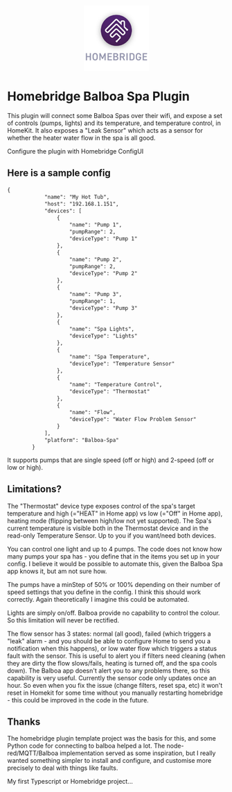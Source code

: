 
<p align="center">

<img src="https://github.com/homebridge/branding/raw/master/logos/homebridge-wordmark-logo-vertical.png" width="150">

</p>


# Homebridge Balboa Spa Plugin

This plugin will connect some Balboa Spas over their wifi, and expose a set of controls (pumps, lights) and its temperature, and temperature control, in HomeKit.  It also exposes a "Leak Sensor" which acts as a sensor for whether the heater water flow in the spa is all good.

Configure the plugin with Homebridge ConfigUI

## Here is a sample config

```
{
            "name": "My Hot Tub",
            "host": "192.168.1.151",
            "devices": [
                {
                    "name": "Pump 1",
                    "pumpRange": 2,
                    "deviceType": "Pump 1"
                },
                {
                    "name": "Pump 2",
                    "pumpRange": 2,
                    "deviceType": "Pump 2"
                },
                {
                    "name": "Pump 3",
                    "pumpRange": 1,
                    "deviceType": "Pump 3"
                },
                {
                    "name": "Spa Lights",
                    "deviceType": "Lights"
                },
                {
                    "name": "Spa Temperature",
                    "deviceType": "Temperature Sensor"
                },
                {
                    "name": "Temperature Control",
                    "deviceType": "Thermostat"
                },
                {
                    "name": "Flow",
                    "deviceType": "Water Flow Problem Sensor"
                }
            ],
            "platform": "Balboa-Spa"
        }
```

It supports pumps that are single speed (off or high) and 2-speed (off or low or high).

## Limitations?

The "Thermostat" device type exposes control of the spa's target temperature and high (="HEAT" in Home app) vs low (="Off" in Home app), heating mode (flipping between high/low not yet supported).  The Spa's current temperature is visible both in the Thermostat device and in the read-only Temperature Sensor. Up to you if you want/need both devices.

You can control one light and up to 4 pumps. The code does not know how many pumps your spa has - you define that in the items you set up in your config. I believe it would be possible to automate this, given the Balboa Spa app knows it, but am not sure how.

The pumps have a minStep of 50% or 100% depending on their number of speed settings that you define in the config. I think this should work correctly.  Again theoretically I imagine this could be automated.

Lights are simply on/off.  Balboa provide no capability to control the colour.  So this limitation will never be rectified.

The flow sensor has 3 states: normal (all good), failed (which triggers a "leak" alarm - and you should be able to configure Home to send you a notification when this happens), or low water flow which triggers a status fault with the sensor.  This is useful to alert you if filters need cleaning (when they are dirty the flow slows/fails, heating is turned off, and the spa cools down).  The Balboa app doesn't alert you to any problems there, so this capability is very useful. Currently the sensor code only updates once an hour.  So even when you fix the issue (change filters, reset spa, etc) it won't reset in Homekit for some time without you manually restarting homebridge - this could be improved in the code in the future.

## Thanks

The homebridge plugin template project was the basis for this, and some Python code for connecting to balboa helped a lot.  The
node-red/MQTT/Balboa implementation served as some inspiration, but I really wanted something simpler to install and configure, and customise more precisely to deal with things like faults.

My first Typescript or Homebridge project...
